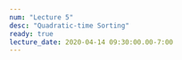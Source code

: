 ```yaml
---
num: "Lecture 5"
desc: "Quadratic-time Sorting"
ready: true
lecture_date: 2020-04-14 09:30:00.00-7:00
---
```


